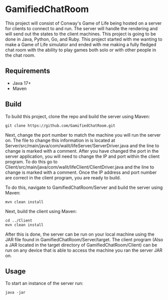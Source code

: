 # GamifiedChatRoom
This project will consist of Conway's Game of Life being hosted on a server for clients to connect to and run. The server will handle the rendering and will send out the states to the client machines. This project is going to be done in Java, Python, Go, and Ruby.
This project started with me wanting to make a Game of Life simulator and ended with me making a fully fledged chat room with the ability to play games both solo or with other people in the chat room.

## Requirements
- Java 17+
- Maven

## Build
To build this project, clone the repo and build the server using Maven:
```
git clone https://github.com/GamifiedChatRoom.git
```
Next, change the port number to match the machine you will run the server on. The file to change this information in is located at Server/src/main/java/com/walit/lifeServer/ServerDriver.java and the line to change is marked with a comment. After you have changed the port in the server application, you will need to change the IP and port within the client program. To do this go to Client/src/main/java/com/walit/lifeClient/ClientDriver.java and the line to change is marked with a comment. Once the IP address and port number are correct in the client program, you are ready to build.

To do this, navigate to GamifiedChatRoom/Server and build the server using Maven:
```
mvn clean install
```
Next, build the client using Maven:
```
cd ../Client
mvn clean install
```
After this is done, the server can be run on your local machine using the JAR file found in GamifiedChatRoom/Server/target. The client program (Also a JAR located in the target directory of GamifiedChatRoom/Client) can be run on any device that is able to access the machine you ran the server JAR on. 

## Usage
To start an instance of the server run:
```
java -jar
```
